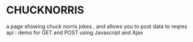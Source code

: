 # CHUCKNORRIS
a page showing chuck norris jokes , and allows you to post data to reqres api : demo for GET and POST using Javascript and Ajax
